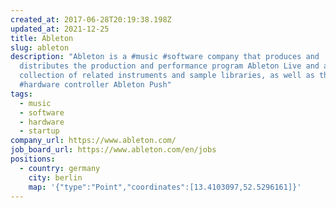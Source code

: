 ```yaml
---
created_at: 2017-06-28T20:19:38.198Z
updated_at: 2021-12-25
title: Ableton
slug: ableton
description: "Ableton is a #music #software company that produces and
  distributes the production and performance program Ableton Live and a
  collection of related instruments and sample libraries, as well as their own
  #hardware controller Ableton Push"
tags:
  - music
  - software
  - hardware
  - startup
company_url: https://www.ableton.com/
job_board_url: https://www.ableton.com/en/jobs
positions:
  - country: germany
    city: berlin
    map: '{"type":"Point","coordinates":[13.4103097,52.5296161]}'
---
```

